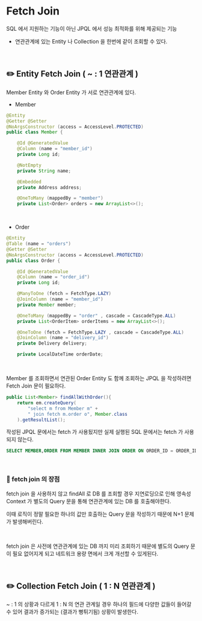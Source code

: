 # Fetch Join

SQL 에서 지원하는 기능이 아닌 JPQL 에서 성능 최적화를 위해 제공되는 기능

- 연관관계에 있는 Entity 나 Collection 을 한번에 같이 조회할 수 있다.

<br>

## ✏️ Entity Fetch Join ( ~ : 1 연관관계 )

Member Entity 와 Order Entity 가 서로 연관관계에 있다.

- Member

```java
@Entity
@Getter @Setter
@NoArgsConstructor (access = AccessLevel.PROTECTED)
public class Member {

    @Id @GeneratedValue
    @Column (name = "member_id")
    private Long id;

    @NotEmpty
    private String name;

    @Embedded
    private Address address;

    @OneToMany (mappedBy = "member") 
    private List<Order> orders = new ArrayList<>();
```

<br>

- Order

```java
@Entity
@Table (name = "orders")
@Getter @Setter
@NoArgsConstructor (access = AccessLevel.PROTECTED)
public class Order {

    @Id @GeneratedValue
    @Column (name = "order_id")
    private Long id;

    @ManyToOne (fetch = FetchType.LAZY)
    @JoinColumn (name = "member_id")
    private Member member;

    @OneToMany (mappedBy = "order" , cascade = CascadeType.ALL)
    private List<OrderItem> orderItems = new ArrayList<>();

    @OneToOne (fetch = FetchType.LAZY , cascade = CascadeType.ALL)
    @JoinColumn (name = "delivery_id")
    private Delivery delivery;

    private LocalDateTime orderDate;
```

<br>

Member 를 조회하면서 연관된 Order Entity 도 함께 조회하는 JPQL 을 작성하려면 Fetch Join 문이 필요하다.

```java
public List<Member> findAllWithOrder(){
    return em.createQuery(
        "select m from Member m" +
        " join fetch m.order o", Member.class
    ).getResultList();
```

작성된 JPQL 문에서는 fetch 가 사용됬지만 실제 실행된 SQL 문에서는 fetch 가 사용되지 않는다.

```sql
SELECT MEMBER,ORDER FROM MEMBER INNER JOIN ORDER ON ORDER_ID = ORDER_ID
```

<br>

### 📍 fetch join 의 장점

fetch join 을 사용하지 않고 findAll 로 DB 를 조회할 경우 지연로딩으로 인해 영속성 Context 가 별도의 Query 문을 통해 연관관계에 있는 DB 를 호출해야한다.

이때 로직이 정말 필요한 하나의 값만 호출하는 Query 문을 작성하기 때문에 N+1 문제가 발생해버린다.

<br>

fetch join 은 사전에 연관관계에 있는 DB 까지 미리 조회하기 때문에 별도의 Query 문이 필요 없어지게 되고 네트워크 용량 면에서 크게 개선할 수 있게된다.

<br>

## ✏️ Collection Fetch Join ( 1 : N 연관관계 )

~ : 1 의 상황과 다르게 1 : N 의 연관 관계일 경우 하나의 필드에 다양한 값들이 들어갈 수 있어 결과가 증가되는 (결과가 뻥튀기됨) 상황이 발생한다.